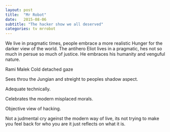 ```yaml
---
layout: post
title:  "Mr Robot"
date:   2015-08-06
subtitle: "The hacker show we all deserved"
categories: tv mrrobot
---
```


We live in pragmatic times, people embrace a more realistic
Hunger for the darker view of the world.
The antihero Eliot lives in a pragmatic, hes not so much in persue so much of justice. He embraces his humanity and venguful nature.

Rami Malek Cold detached gaze

Sees throu the Jungian and streight to peoples shadow aspect.

Adequate technically.

Celebrates the modern misplaced morals.

Objective view of hacking.

Not a judmental cry ageinst the modern way of live, its not trying to make you feel back for who you are it just reflects on what it is.

